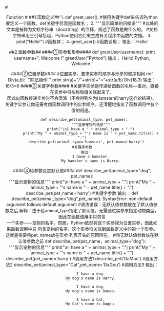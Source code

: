 #<center/> Function #
##1.函数定义##
		1. def greet_user(): #使用关键字def来告诉Python要定义一个函数。def关键字后面是函数名；
		2.	 """显示简单的问候语"""  #此处的文本是被称为文档字符串（docstring）的注释，描述了函数是做什么的。
									 #文档字符串用三引号括起，Python使用它们来生成有关程序中函数的文档。
		3.	print("Hello!")	  #函数体；
		4. greet_user()        #函数调用；
		输出： Hello!

##2.函数参数##
####①实参和形参####
		def greetUser(username):
			print username+", Welcome !"
		greetUser("Python")
		输出：
			Hello!
			Python, Welcome !

####②位置参数####
		#位置实参，要求实参的顺序与形参的顺序相同
		def Div(a,b):
			'''除法操作'''
			print str(a)+"/"+str(b)+"="+str(a/b)
		Div(18,3)
		输出：
			18/3=6
####③关键字参数####
		#关键字实参是传递给函数的名称—值对。直接在实参中将名称和值关联起来了，  
		   因此向函数传递实参时不会混淆（不会得到名为Hamster的harry这样的结果）。  
		   关键字实参让你无需考虑函数调用中的实参顺序，还清楚地指出了函数调用中各个值的用途。

		def describe_pet(animal_type, pet_name):  
			"""显示宠物的信息"""
			print("\nI have a " + animal_type + ".")
			print("My " + animal_type + "'s name is " + pet_name.title() + ".")
		describe_pet(animal_type='hamster', pet_name='harry')    				#关键字参数
		输出：
			I have a hamster.
			My hamster's name is Harry.
####④给参数设定默认值####
		def describe_pet(animal_type="dog", pet_name):  
			"""显示宠物的信息"""
			print("\nI have a " + animal_type + ".")
			print("My " + animal_type + "'s name is " + pet_name.title() + ".")
		describe_pet(pet_name='harry')    				#关键字参数
		输出：
				def describe_pet(animal_type="dog",pet_name):
				SyntaxError: non-default argument follows default argument 
				#语法错误：无默认值参数放在了默认值参数之后
		解释：由于给animal_type指定了默认值，无需通过实参来指定动物类型，因此在函数调用中只包含  
			 一个实参——宠物的名字。然而，Python依然将这个实参视为位置实参，因此如果函数调用中只
			包含宠物的名字，这个实参将关联到函数定义中的第一个形参。这就是需要将pet_name放在形参
			列表开头的原因所在。
		#将无默认值参数放在默认值参数之前
		def describe_pet(pet_name，animal_type="dog"):  
			"""显示宠物的信息"""
			print("\nI have a " + animal_type + ".")
			print("My " + animal_type + "'s name is " + pet_name.title() + ".")
		describe_pet(pet_name='harry')								   #调用方法1
		describe_pet('DaMao')    	 					  			 #调用方法2
		describe_pet(animal_type="Cat",pet_name='DaGou')				 #调用方法3
		输出：

			I have a dog.
			My dog's name is Harry.
			
			I have a dog.
			My dog's name is Damao.

			I have a Cat.
			My Cat's name is Dagou.
